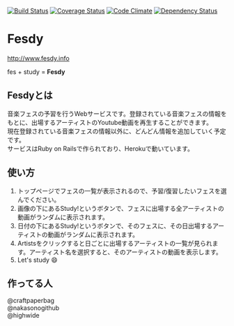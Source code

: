 [![Build Status](https://travis-ci.org/i-d-e-a-t/fesdy.svg?branch=logo)](https://travis-ci.org/i-d-e-a-t/fesdy)
[![Coverage Status](https://coveralls.io/repos/i-d-e-a-t/fesdy/badge.png)](https://coveralls.io/r/i-d-e-a-t/fesdy)
[![Code Climate](https://codeclimate.com/github/i-d-e-a-t/fesdy/badges/gpa.svg)](https://codeclimate.com/github/i-d-e-a-t/fesdy)
[![Dependency Status](https://gemnasium.com/i-d-e-a-t/fesdy.svg)](https://gemnasium.com/i-d-e-a-t/fesdy)

# Fesdy
http://www.fesdy.info

fes + study = **Fesdy**

## Fesdyとは
音楽フェスの予習を行うWebサービスです。登録されている音楽フェスの情報をもとに、出場するアーティストのYoutube動画を再生することができます。  
現在登録されている音楽フェスの情報以外に、どんどん情報を追加していく予定です。  
サービスはRuby on Railsで作られており、Herokuで動いています。

## 使い方
1. トップページでフェスの一覧が表示されるので、予習/復習したいフェスを選んでください。
1. 画像の下にあるStudy!というボタンで、フェスに出場する全アーティストの動画がランダムに表示されます。
1. 日付の下にあるStudy!というボタンで、そのフェスに、その日出場するアーティストの動画がランダムに表示されます。
1. Artistsをクリックすると日ごとに出場するアーティストの一覧が見られます。アーティスト名を選択すると、そのアーティストの動画を表示します。
1. Let's study :smile:

## 作ってる人
@craftpaperbag  
@nakasonogithub  
@highwide
